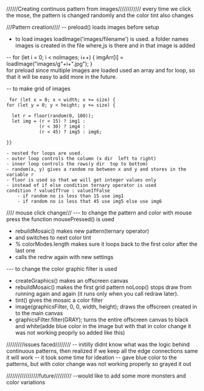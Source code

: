 //////Creating continuos pattern from images////////////
every time we click the mose, the pattern is changed randomly and the color tint also changes

///Pattern creation////
-- preload() loads images before setup
  - to load images loadImage('images/filename') is used. a folder names images is created in the file where,js is there and in that image is added

  --  for (let i = 0; i < noImages; i++) {
   imgArr[i] = loadImage("images/g"+i+".jpg");
  }  
  for preload since multiple images are loaded used an array and for loop, so that it will be easy to add more in the future. 

  -- to make grid of images 
    
     for (let x = 0; x < width; x += size) {
    for (let y = 0; y < height; y += size) {
   
      let r = floor(random(0, 100));
      let img = (r < 15) ? img1 :
                (r < 30) ? img4 :
                (r < 45) ? img5 : img6;

    }}

    - nested for loops are used.
    - outer loop controls the column (x dir  left to right)
    - inner loop controls the rows(y dir  top to bottom)
    - random(x, y) gives a random no between x and y and stores in the variable r
    - floor is used so that we will get integer values only
    - instead of if else condition ternary operator is used
    condition ? valueIfTrue : valueIfFalse 
        - if random no is less than 15 use img1 
        - if random no is less that 45 use img5 else use img6

//// mouse click change///
--- to change the pattern and color with mouse press the function mousePressed() is used
  - rebuildMosaic() makes new pattern(ternary operator)
  - and switches to next color tint
  - % colorModes.length makes sure it loops back to the first color after the last one
  - calls the redrw again with new settings

  --- to change the color graphic filter is used
   - createGraphics() makes an offscreen canvas
   - rebuildMosaic() makes the first grid pattern
   noLoop() stops draw from running again and again (it runs only when you call redraw later).
   - tint() gives the mosaic a color filter
   - image(graphicsFilter, 0, 0, width, height); draws the offscreen created in to the main canvas
   - graphicsFilter.filter(GRAY); turns the entire offscreen canvas to black and white(adde blue color in the image but with that in color change it was not working peoprly so added like this)

   /////////issues faced////////
   -- initilly didnt know what was the logic behind continuous patterns, then realized if we keep all the edge connections same it will work
   -- it took some time for ideation
   -- gave blue color to the patterns, but with color change was not working properly so grayed it out

   /////////////////future/////////
   --would like to add some more monsters and color variations
